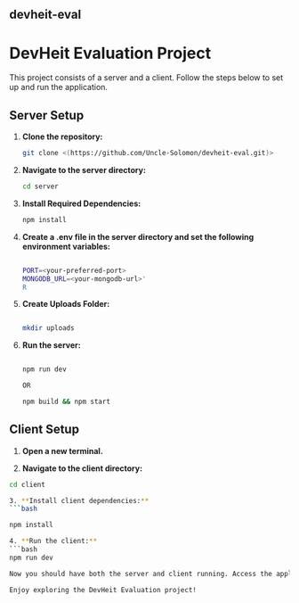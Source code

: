 ## devheit-eval

# DevHeit Evaluation Project

This project consists of a server and a client. Follow the steps below to set up and run the application.

## Server Setup

1. **Clone the repository:**

   ```bash
   git clone <(https://github.com/Uncle-Solomon/devheit-eval.git)>

   ```

2. **Navigate to the server directory:**

   ```bash
   cd server

   ```

3. **Install Required Dependencies:**

   ```bash
   npm install

   ```

4. **Create a .env file in the server directory and set the following environment variables:**

   ```bash

   PORT=<your-preferred-port>
   MONGODB_URL=<your-mongodb-url>'
   R
   ```

5. **Create Uploads Folder:**

   ```bash

   mkdir uploads

   ```

6. **Run the server:**

   ```bash

   npm run dev

   OR

   npm build && npm start
   ```

## Client Setup

1. **Open a new terminal.**

2. **Navigate to the client directory:**

````bash
cd client

3. **Install client dependencies:**
```bash

npm install

4. **Run the client:**
```bash
npm run dev

Now you should have both the server and client running. Access the application through the specified port in your browser.

Enjoy exploring the DevHeit Evaluation project!
````
